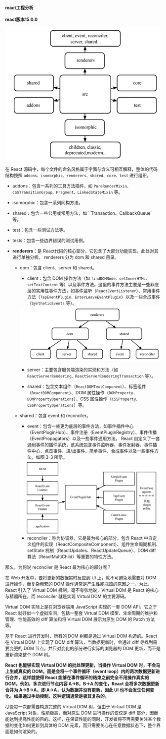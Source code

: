 #### react工程分析

**react版本15.0.0**

<img src='../img/dir.png' />

在 React 源码中，每个文件的命名风格属于字面与含义可相互解释，整体的代码结构按照 `addons、isomorphic、renderers、shared、core、test` 进行组织。

* addons：包含一系列的工具方法插件，如 `PureRenderMixin、CSSTransitionGroup、Fragment、LinkedStateMixin` 等。

* isomorphic：包含一系列同构方法。

* shared：包含一些公用或常用方法，如 ``Transaction、CallbackQueue` 等。

* test：包含一些测试方法等。

* tests：包含一些边界错误的测试用例。

* **renderers**：是 React代码的核心部分，它包含了大部分功能实现，此处对其进行单独分析。
renderers 分为 dom 和 shared 目录。
    * dom：包含 client、server 和 shared。

        * client：包含 DOM 操作方法（如 `findDOMNode、setInnerHTML、setTextContent` 等）以及事件方法。这里的事件方法主要是一些非底层的实用性事件方法，如事件监听（`ReactEventListener`）、常用事件方法（`TapEventPlugin、EnterLeaveEventPlugin`）以及一些合成事件（`SyntheticEvents` 等）。

        <img src='../img/client.png' />

        * server：主要包含服务端渲染的实现和方法（如 `ReactServerRendering、ReactServerRenderingTransaction` 等）。

        * shared：包含文本组件（`ReactDOMTextComponent`）、标签组件（`ReactDOMComponent`）、DOM 属性操作（`DOMProperty、DOMPropertyOperations`）、CSS 属性操作（`CSSProperty、CSSPropertyOperations`）等。

    * shared：包含 event 和 reconciler。

        * event：包含一些更为底层的事件方法，如事件插件中心（EventPluginHub）、事件注册（EventPluginRegistry）、事件传播（EventPropagators）以及一些事件通用方法。
        React 自定义了一套通用事件的插件系统，该系统包含事件监听器、事件发射器、事件插件中心、点击事件、进/出事件、简单事件、合成事件以及一些事件方法，如图 3-3 所示。
        <img src='../img/event.png' />

        * reconciler：称为协调器，它是最为核心的部分，包含 React 中自定义组件的实现（ReactCompositeComponent）、组件生命周期机制、setState 机制（ReactUpdates、ReactUpdateQueue）、DOM diff 算法（ReactMultiChild）等重要的特性方法。

那么，为何说 reconciler 是 React 最为核心的部分呢？

在 Web 开发中，要将更新的数据实时反应到 UI 上，就不可避免地需要对 DOM 进行操作，而复杂频繁的 DOM 操作通常是产生性能瓶颈的原因之一。为此，React 引入了 Virtual DOM 机制。毫不夸张地说，Virtual DOM 是 React 的核心与精髓所在，而 reconciler 就是实现 Virtual DOM 的主要源码。

Virtual DOM 实际上是在浏览器端用 JavaScript 实现的一套 DOM API，它之于 React 就好似一个虚拟空间，包括一整套 Virtual DOM 模型、生命周期的维护和管理、性能高效的 diff 算法和将 Virtual DOM 展示为原生 DOM 的 Patch 方法等。

基于 React 进行开发时，所有的 DOM 树都是通过 Virtual DOM 构造的。React 在 Virtual DOM 上实现了 DOM diff 算法，当数据更新时，会通过 diff 寻找到需要变更的 DOM 节点，并只对变化的部分进行实际的浏览器的 DOM 更新，而不是重新渲染整个 DOM 树。

**React 也能够实现 Virtual DOM 的批处理更新，当操作 Virtual DOM 时，不会马上生成真实的 DOM，而是会将一个事件循环（event loop）内的两次数据更新进行合并，这样就使得 React 能够在事件循环的结束之前完全不用操作真实的 DOM。例如，多次进行节点内容 A→B，B→A 的变化，React 会将多次数据更新合并为 A→B→A，即 A→A，认为数据并没有更新，因此 UI 也不会发生任何变化。如果通过手动控制，这种逻辑通常是极其复杂的。**

尽管每一次都需要构造完整的 Virtual DOM 树，但由于 Virtual DOM 是 JavaScript 对象，性能极高，而对原生 DOM 进行操作的仅仅是 diff 部分，因而能达到提高性能的目的。这样，在保证性能的同时，开发者将不再需要关注某个数据的变化如何更新到具体的 DOM 元素，而只需要关心在任意数据状态下，整个界面是如何渲染的。